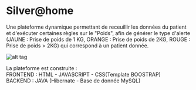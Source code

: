 # Silver@home 
Une plateforme dynamique permettant de receuillir les données du patient et d'exécuter certaines règles sur le "Poids", afin de générer le type d'alerte (JAUNE : Prise de poids de 1 KG, ORANGE : Prise de poids de 2KG, ROUGE : Prise de poids > 2KG) qui correspond à un patient donnée.


![alt tag](http://i.imgur.com/AGjZO4Y.png)


La plateforme est construite : <br />
FRONTEND : HTML - JAVASCRIPT - CSS(Template BOOSTRAP)<br />
BACKEND : JAVA (Hibernate - Base de donnée MySQL)<br />
